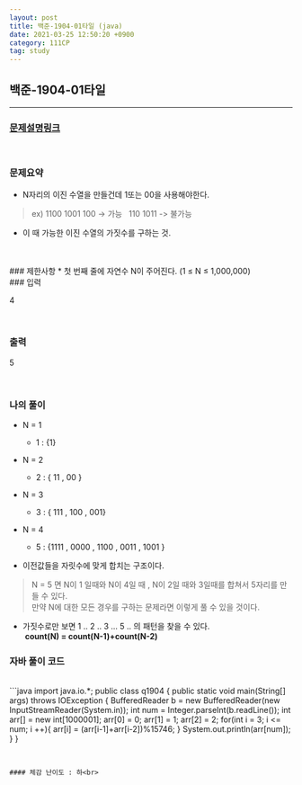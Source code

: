 ```yaml
---
layout: post
title: 백준-1904-01타일 (java)
date: 2021-03-25 12:50:20 +0900
category: 111CP
tag: study
---
```


## 백준-1904-01타일

---
### [문제설명링크   ](https://www.acmicpc.net/problem/1904)
<br>  

### 문제요약 

* N자리의 이진 수열을 만들건데 1또는 00을 사용해야한다.  <br>  

> ex) 1100 1001 100  -> 가능 &nbsp; 110 1011 -> 불가능<br>  


* 이 때 가능한 이진 수열의 가짓수를 구하는 것.  

<br>  

 


<br>
### 제한사항
* 첫 번째 줄에 자연수 N이 주어진다. (1 ≤ N ≤ 1,000,000)

<br>
### 입력

4


<br>
  

### 출력  

5


<br>

### 나의 풀이<br>  
  
* N = 1
	* 1 : {1}
* N = 2
	* 2 : { 11 , 00 }
* N = 3
	* 3 : { 111 , 100 , 001}
* N = 4
	* 5 : {1111 , 0000 , 1100 , 0011 , 1001 }

* 이전값들을 자릿수에 맞게 합치는 구조이다.
> N = 5 면 N이 1 일때와 N이 4일 때 , N이 2일 때와 3일때를 합쳐서 5자리를 만들 수 있다.  
 만약 N에 대한 모든 경우를 구하는 문제라면 이렇게 풀 수 있을 것이다.

* 가짓수로만 보면 1 .. 2 .. 3 ... 5 .. 의 패턴을 찾을 수 있다.<br>
 &nbsp;**count(N) = count(N-1)+count(N-2)**


### 자바 풀이 코드  

<br>
```java
import java.io.*;
public class q1904 {
    public static void main(String[] args) throws IOException {
        BufferedReader b = new BufferedReader(new InputStreamReader(System.in));
        int num = Integer.parseInt(b.readLine());
        int arr[] = new int[1000001];
        arr[0] = 0;
        arr[1] = 1;
        arr[2] = 2;
        for(int i = 3; i <= num; i ++){
            arr[i] = (arr[i-1]+arr[i-2])%15746;
        }
        System.out.println(arr[num]);
    }
}


```


#### 체감 난이도 : 하<br> 
 